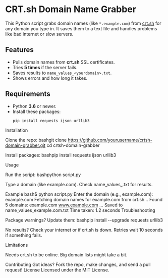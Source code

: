 # CRT.sh Domain Name Grabber

This Python script grabs domain names (like `*.example.com`) from [crt.sh](https://crt.sh) for any domain you type in. It saves them to a text file and handles problems like bad internet or slow servers.

## Features
- Pulls domain names from **crt.sh** SSL certificates.
- Tries **5 times** if the server fails.
- Saves results to `name_values_<yourdomain>.txt`.
- Shows errors and how long it takes.

## Requirements
- Python **3.6** or newer.
- Install these packages:
  ```bash
  pip install requests ijson urllib3
Installation

Clone the repo:
bashgit clone https://github.com/yourusername/crtsh-domain-grabber.git
cd crtsh-domain-grabber

Install packages:
bashpip install requests ijson urllib3


Usage

Run the script:
bashpython script.py

Type a domain (like example.com).
Check name_values_<yourdomain>.txt for results.

Example
bash$ python script.py
Enter the domain (e.g., example.com): example.com
Fetching domain names for example.com from crt.sh...
Found 5 domains:
example.com
www.example.com
...
Saved to name_values_example.com.txt
Time taken: 1.2 seconds
Troubleshooting

Package warnings? Update them:
bashpip install --upgrade requests urllib3

No results? Check your internet or if crt.sh is down.
Retries wait 10 seconds if something fails.

Limitations

Needs crt.sh to be online.
Big domain lists might take a bit.

Contributing
Got ideas? Fork the repo, make changes, and send a pull request!
License
Licensed under the MIT License.
